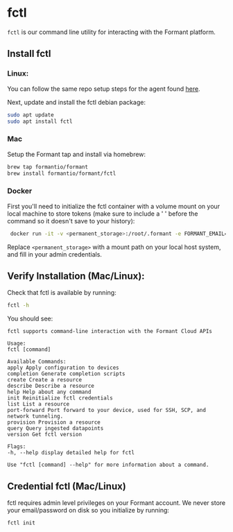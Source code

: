 # fctl

`fctl` is our command line utility for interacting with the Formant platform.

## Install fctl

### Linux:

You can follow the same repo setup steps for the agent found [here](./agent-debian-install.md/#repo-setup).

Next, update and install the fctl debian package:

```bash
sudo apt update
sudo apt install fctl
```

### Mac

Setup the Formant tap and install via homebrew:

```bash
brew tap formantio/formant
brew install formantio/formant/fctl
```

### Docker

First you'll need to initialize the fctl container with a volume mount on your local machine to store tokens (make sure to include a ' ' before the command so it doesn't save to your history):

```bash
 docker run -it -v <permanent_storage>:/root/.formant -e FORMANT_EMAIL=<admin_email> -e FORMANT_PASSWORD=<admin_password> formant/fctl init
```

Replace `<permanent_storage>` with a mount path on your local host system, and fill in your admin credentials.

## Verify Installation (Mac/Linux):

Check that fctl is available by running:

```bash
fctl -h
```

You should see:

```
fctl supports command-line interaction with the Formant Cloud APIs

Usage:
fctl [command]

Available Commands:
apply Apply configuration to devices
completion Generate completion scripts
create Create a resource
describe Describe a resource
help Help about any command
init Reinitialize fctl credentials
list List a resource
port-forward Port forward to your device, used for SSH, SCP, and network tunneling.
provision Provision a resource
query Query ingested datapoints
version Get fctl version

Flags:
-h, --help display detailed help for fctl

Use "fctl [command] --help" for more information about a command.
```

## Credential fctl (Mac/Linux)

fctl requires admin level privileges on your Formant account. We never store your email/password on disk so you initialize by running:

```bash
fctl init
```
